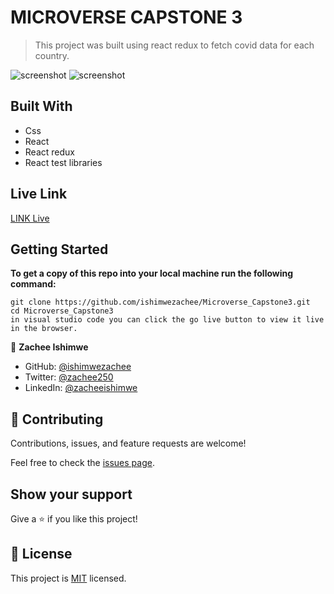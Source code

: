 
#  MICROVERSE CAPSTONE 3 

> This project was built using react redux to fetch 
> covid data for each country.

![screenshot](./capstone.PNG)
![screenshot](./capstone2.PNG)


## Built With
- Css
- React 
- React redux
- React test libraries

## Live Link 
[LINK Live]()

## Getting Started

**To get a copy of this repo into your local machine run the following command:**
```
git clone https://github.com/ishimwezachee/Microverse_Capstone3.git
cd Microverse_Capstone3
in visual studio code you can click the go live button to view it live in the browser.
```


👤 **Zachee Ishimwe**

- GitHub: [@ishimwezachee](https://github.com/ishimwezachee)
- Twitter: [@zachee250](https://twitter.com/zachee250)
- LinkedIn: [@zacheeishimwe](https://www.linkedin.com/in/zachee-ishimwe-ab952a119/)



## 🤝 Contributing

Contributions, issues, and feature requests are welcome!

Feel free to check the [issues page](../../issues/).

## Show your support

Give a ⭐️ if you like this project!


## 📝 License

This project is [MIT](./MIT.md) licensed.